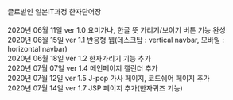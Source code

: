 글로벌인 일본IT과정 한자단어장<br/>
<br/>
2020년 06월 11일 ver 1.0 요미가나, 한글 뜻 가리기/보이기 버튼 기능 완성 <br/>
2020년 06월 15일 ver 1.1 반응형 웹(데스크탑 : vertical navbar, 모바일 : horizontal navbar)<br/>
2020년 06월 18일 ver 1.2 한자가리기 기능 추가<br/>
2020년 07월 07일 ver 1.4 메인페이지 캘린더 추가<br/>
2020년 07월 12일 ver 1.5 J-pop 가사 페이지, 코드쉐어 페이지 추가<br/>
2020년 07월 14일 ver 1.7 JSP 페이지 추가(한자퀴즈 기능)<br/>
